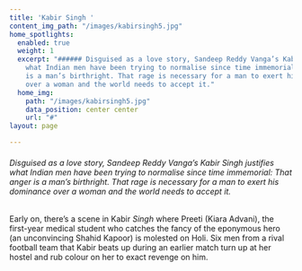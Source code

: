 ```yaml
---
title: 'Kabir Singh '
content_img_path: "/images/kabirsingh5.jpg"
home_spotlights:
  enabled: true
  weight: 1
  excerpt: "###### Disguised as a love story, Sandeep Reddy Vanga’s Kabir Singh justifies
    what Indian men have been trying to normalise since time immemorial: That anger
    is a man’s birthright. That rage is necessary for a man to exert his dominance
    over a woman and the world needs to accept it."
  home_img:
    path: "/images/kabirsingh5.jpg"
    data_position: center center
    url: "#"
layout: page

---
```

###### Disguised as a love story, Sandeep Reddy Vanga’s Kabir Singh justifies what Indian men have been trying to normalise since time immemorial: That anger is a man’s birthright. That rage is necessary for a man to exert his dominance over a woman and the world needs to accept it.

Early on, there’s a scene in Kabir _Singh_ where Preeti (Kiara Advani), the first-year medical student who catches the fancy of the eponymous hero (an unconvincing Shahid Kapoor) is molested on Holi. Six men from a rival football team that Kabir beats up during an earlier match turn up at her hostel and rub colour on her to exact revenge on him.